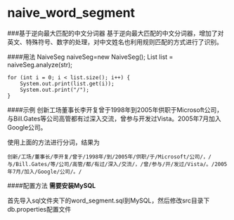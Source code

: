 naive_word_segment
==================

###基于逆向最大匹配的中文分词器
基于逆向最大匹配的中文分词器，增加了对英文、特殊符号、数字的处理，对中文姓名也利用规则匹配的方式进行了识别。

####用法
	NaiveSeg naiveSeg=new NaiveSeg();
	List<String> list = naiveSeg.analyze(str);
		
	for (int i = 0; i < list.size(); i++) {
		System.out.print(list.get(i));
		System.out.print("/");
	}
	
####示例
	创新工场董事长李开复曾于1998年到2005年供职于Microsoft公司，与Bill.Gates等公司高管都有过深入交流，曾参与开发过Vista。2005年7月加入Google公司。
	
使用上面的方法进行分词，结果为

	创新/工场/董事长/李开复/曾于/1998年/到/2005年/供职/于/Microsoft/公司/，/与/Bill.Gates/等/公司/高管/都/有过/深入/交流/，/曾/参与/开/发过/Vista/。/2005年7月/加入/Google/公司/。/
	
####配置方法
**需要安装MySQL**
>
首先导入sql文件夹下的word_segment.sql到MySQL，然后修改src目录下db.properties配置文件